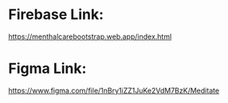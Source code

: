 # Firebase Link:
https://menthalcarebootstrap.web.app/index.html
# Figma Link:
https://www.figma.com/file/1nBry1iZZ1JuKe2VdM7BzK/Meditate
